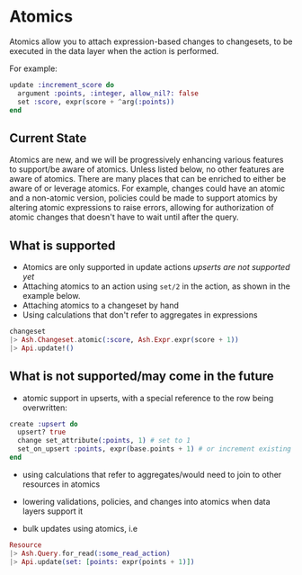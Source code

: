 # Atomics

Atomics allow you to attach expression-based changes to changesets, to be executed in the data layer when the action is performed.

For example:

```elixir
update :increment_score do
  argument :points, :integer, allow_nil?: false
  set :score, expr(score + ^arg(:points))
end
```

## Current State
Atomics are new, and we will be progressively enhancing various features to support/be aware of atomics. Unless listed below, no other features are aware of atomics. There are many places that can be enriched to either be aware of or leverage atomics. For example, changes could have an atomic and a non-atomic version, policies could be made to support atomics by altering atomic expressions to raise errors, allowing for authorization of atomic changes that doesn't have to wait until after the query.


## What is supported

- Atomics are only supported in update actions *upserts are not supported yet*
- Attaching atomics to an action using `set/2` in the action, as shown in the example below.
- Attaching atomics to a changeset by hand
- Using calculations that don't refer to aggregates in expressions

```elixir
changeset
|> Ash.Changeset.atomic(:score, Ash.Expr.expr(score + 1))
|> Api.update!()
```

## What is not supported/may come in the future

- atomic support in upserts, with a special reference to the row being overwritten:

```elixir
create :upsert do
  upsert? true
  change set_attribute(:points, 1) # set to 1
  set_on_upsert :points, expr(base.points + 1) # or increment existing
end
```

- using calculations that refer to aggregates/would need to join to other resources in atomics

- lowering validations, policies, and changes into atomics when data layers support it

- bulk updates using atomics, i.e

```elixir
Resource
|> Ash.Query.for_read(:some_read_action)
|> Api.update(set: [points: expr(points + 1)])
```
